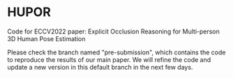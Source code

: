 # HUPOR
Code for ECCV2022 paper: Explicit Occlusion Reasoning for Multi-person 3D Human Pose Estimation

Please check the branch named "pre-submission", which contains the code to reproduce the results of our main paper. We will refine the code and update a new version in this default branch in the next few days.
